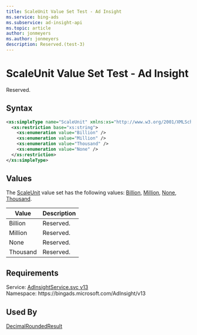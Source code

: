 ```yaml
---
title: ScaleUnit Value Set Test - Ad Insight
ms.service: bing-ads
ms.subservice: ad-insight-api
ms.topic: article
author: jonmeyers
ms.author: jonmeyers
description: Reserved.(test-3)
---
```

# ScaleUnit Value Set Test - Ad Insight
Reserved.

## Syntax
```xml
<xs:simpleType name="ScaleUnit" xmlns:xs="http://www.w3.org/2001/XMLSchema">
  <xs:restriction base="xs:string">
    <xs:enumeration value="Billion" />
    <xs:enumeration value="Million" />
    <xs:enumeration value="Thousand" />
    <xs:enumeration value="None" />
  </xs:restriction>
</xs:simpleType>
```

## <a name="values"></a>Values

The [ScaleUnit](scaleunit.md) value set has the following values: [Billion](#billion), [Million](#million), [None](#none), [Thousand](#thousand).

|Value|Description|
|-----------|---------------|
|<a name="billion"></a>Billion|Reserved.|
|<a name="million"></a>Million|Reserved.|
|<a name="none"></a>None|Reserved.|
|<a name="thousand"></a>Thousand|Reserved.|

## Requirements
Service: [AdInsightService.svc v13](https://adinsight.api.bingads.microsoft.com/Api/Advertiser/AdInsight/v13/AdInsightService.svc)  
Namespace: https\://bingads.microsoft.com/AdInsight/v13  

## Used By
[DecimalRoundedResult](decimalroundedresult.md)  
